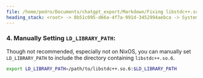 ```yaml
---
file: /home/pedro/Documents/chatgpt_export/Markdown/Fixing libstdc++.so.6 Error.md
heading_stack: <root> -> 8b51c095-d66a-4f7a-991d-3452994aebca -> System -> 61adaf37-62f1-42a5-a9c5-c5a1e7422948 -> System -> aaa20dd9-7a66-4881-98c5-27abc584c5d8 -> User -> ea073fdc-efd4-4cda-8ee5-0493e1c29758 -> Assistant -> 1. Use `nix-shell` to Pull in Required Dependencies: -> 2. Package Your Application with Nix: -> 3. Patching Executables: -> 4. Manually Setting `LD_LIBRARY_PATH`:
---
```

### 4. Manually Setting `LD_LIBRARY_PATH`:
Though not recommended, especially not on NixOS, you can manually set `LD_LIBRARY_PATH` to include the directory containing `libstdc++.so.6`.

```bash
export LD_LIBRARY_PATH=/path/to/libstdc++.so.6:$LD_LIBRARY_PATH
```

